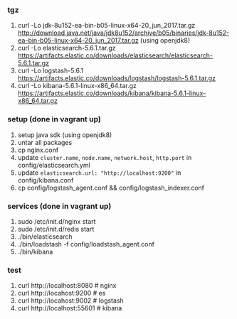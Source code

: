 ### tgz
1. curl -Lo jdk-8u152-ea-bin-b05-linux-x64-20_jun_2017.tar.gz http://download.java.net/java/jdk8u152/archive/b05/binaries/jdk-8u152-ea-bin-b05-linux-x64-20_jun_2017.tar.gz (using openjdk8)
1. curl -Lo elasticsearch-5.6.1.tar.gz https://artifacts.elastic.co/downloads/elasticsearch/elasticsearch-5.6.1.tar.gz
1. curl -Lo logstash-5.6.1 https://artifacts.elastic.co/downloads/logstash/logstash-5.6.1.tar.gz
1. curl -Lo kibana-5.6.1-linux-x86_64.tar.gz https://artifacts.elastic.co/downloads/kibana/kibana-5.6.1-linux-x86_64.tar.gz

### setup (done in vagrant up)
1. setup java sdk (using openjdk8)
1. untar all packages
1. cp  nginx.conf
1. update `cluster.name`, `node.name`, `network.host`, `http.port` in config/elasticsearch.yml
1. update `elasticsearch.url: "http://localhost:9200"` in config/kibana.conf
1. cp config/logstash_agent.conf && config/logstash_indexer.conf

### services (done in vagrant up)
1. sudo /etc/init.d/nginx start
1. sudo /etc/init.d/redis start
1. ./bin/elasticsearch
1. ./bin/loadstash -f config/loadstash_agent.conf
1. ./bin/kibana

### test
1. curl http://localhost:8080 # nginx
1. curl http://locahost:9200  # es
1. curl http://locahost:9002  # logstash
1. curl http://localhost:55601 # kibana